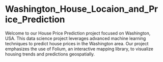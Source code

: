 # Washington_House_Locaion_and_Price_Prediction
Welcome to our House Price Prediction project focused on Washington, USA. This data science project leverages advanced machine learning techniques to predict house prices in the Washington area. Our project emphasizes the use of Folium, an interactive mapping library, to visualize housing trends and predictions geospatially.
